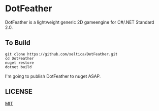 # DotFeather

DotFeather is a lightweight generic 2D gameengine for C#/.NET Standard 2.0.

## To Build

```
git clone https://github.com/xeltica/DotFeather.git
cd DotFeather
nuget restore
dotnet build
```

I'm going to publish DotFeather to nuget ASAP.

## LICENSE

[MIT](LICENSE)
